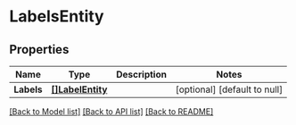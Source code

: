 # LabelsEntity

## Properties
Name | Type | Description | Notes
------------ | ------------- | ------------- | -------------
**Labels** | [**[]LabelEntity**](LabelEntity.md) |  | [optional] [default to null]

[[Back to Model list]](../README.md#documentation-for-models) [[Back to API list]](../README.md#documentation-for-api-endpoints) [[Back to README]](../README.md)


